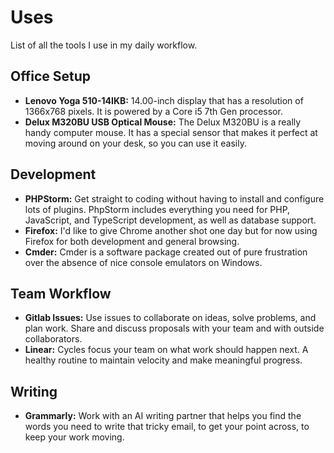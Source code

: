 # Uses

List of all the tools I use in my daily workflow.

## Office Setup

- **Lenovo Yoga 510-14IKB:**
  14.00-inch display that has a resolution of 1366x768 pixels. It is powered by a Core i5 7th
  Gen processor.
- **Delux M320BU USB Optical Mouse:**
  The Delux M320BU is a really handy computer mouse. It has a special sensor that
  makes it perfect at moving around on your desk, so you can use it easily.

## Development

- **PHPStorm:**
  Get straight to coding without having to install and configure lots of plugins. PhpStorm includes
  everything you need for PHP, JavaScript, and TypeScript development, as well as database support.
- **Firefox:**
  I'd like to give Chrome another shot one day but for now using Firefox for both development and general
  browsing.
- **Cmder:**
  Cmder is a software package created out of pure frustration over the absence of nice console emulators on
  Windows.

## Team Workflow

- **Gitlab Issues:**
  Use issues to collaborate on ideas, solve problems, and plan work. Share and discuss proposals with
  your team and with outside collaborators.
- **Linear:**
  Cycles focus your team on what work should happen next. A healthy routine to maintain velocity and make
  meaningful progress.

## Writing

- **Grammarly:**
  Work with an AI writing partner that helps you find the words you need to write that tricky email, to
  get your point across, to keep your work moving.
